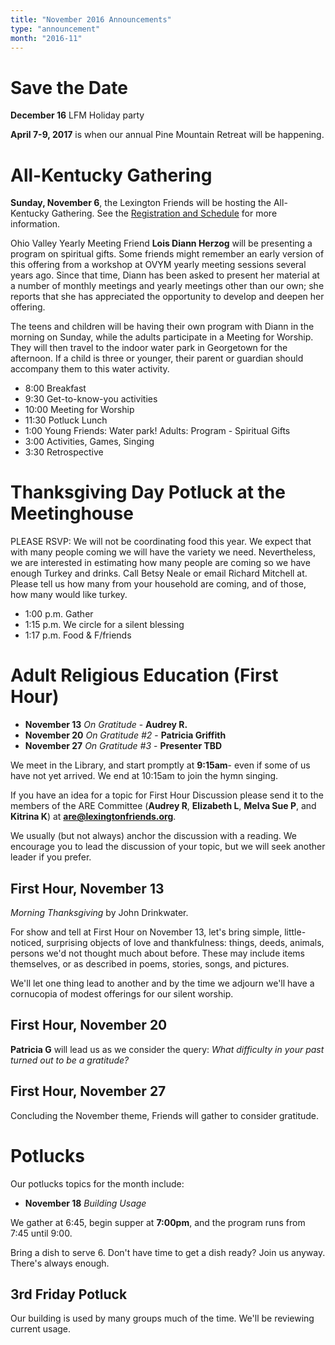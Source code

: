 ```yaml
---
title: "November 2016 Announcements"
type: "announcement"
month: "2016-11"
---
```


# Save the Date

**December 16** LFM Holiday party

**April 7-9, 2017** is when our annual Pine Mountain Retreat will be happening.

# All-Kentucky Gathering

**Sunday, November 6**, the Lexington Friends will be hosting the All-Kentucky
Gathering.  See the [Registration and Schedule](https://drive.google.com/file/d/0B8QtC5CDCC_aMHdGSTVUY2JvY2M/view) for more information.

Ohio Valley Yearly Meeting Friend **Lois Diann Herzog** will be presenting a
program on spiritual gifts. Some friends might remember an early version of
this offering from a workshop at OVYM yearly meeting sessions several years
ago. Since that time, Diann has been asked to present her material at a number
of monthly meetings and yearly meetings other than our own; she reports that
she has appreciated the opportunity to develop and deepen her offering.

The teens and children will be having their own program with Diann in the
morning on Sunday, while the adults participate in a Meeting for Worship. They
will then travel to the indoor water park in Georgetown for the afternoon. If a
child is three or younger, their parent or guardian should accompany them to
this water activity. 

* 8:00 Breakfast
* 9:30 Get-to-know-you activities
* 10:00 Meeting for Worship
* 11:30 Potluck Lunch
* 1:00 Young Friends: Water park! Adults: Program - Spiritual Gifts
* 3:00 Activities, Games, Singing
* 3:30 Retrospective


# Thanksgiving Day Potluck at the Meetinghouse

PLEASE RSVP: We will not be coordinating food this year.  We expect that with
many people coming we will have the variety we need.  Nevertheless, we are
interested in estimating how many people are coming so we have enough Turkey
and drinks.  Call Betsy Neale or email Richard Mitchell at.  Please tell us
how many from your household are coming, and of those, how many would like
turkey.

* 1:00 p.m.     Gather
* 1:15 p.m.     We circle for a silent blessing
* 1:17 p.m.     Food & F/friends

# Adult Religious Education (First Hour)

* **November 13** *On Gratitude* - **Audrey R.**
* **November 20** *On Gratitude #2* - **Patricia Griffith**
* **November 27** *On Gratitude #3* - **Presenter TBD**

We meet in the Library, and start promptly at **9:15am**- even if some of us have
not yet arrived.  We end at 10:15am to join the hymn singing.

If you have an idea for a topic for First Hour Discussion please send it to
the members of the ARE Committee (**Audrey R**, **Elizabeth L**, **Melva
Sue P**, and **Kitrina K**) at **are@lexingtonfriends.org**.

We usually (but not always) anchor the discussion with a reading.  We encourage
you to lead the discussion of your topic, but we will seek another leader if
you prefer.

## First Hour, November 13

*Morning Thanksgiving* by John Drinkwater.

For show and tell at First Hour on November 13, let's bring simple,
little-noticed, surprising objects of love and thankfulness:  things, deeds,
animals, persons we'd not thought much about before.  These may include items
themselves, or as described in poems, stories, songs, and pictures.

We'll let one thing lead to another and by the time we adjourn we'll have a
cornucopia of modest offerings for our silent worship.

## First Hour, November 20

**Patricia G** will lead us as we consider the query: *What difficulty in your
past turned out to be a gratitude?*

## First Hour, November 27

Concluding the November theme, Friends will gather to consider gratitude.

# Potlucks

Our potlucks topics for the month include:

* **November 18** *Building Usage*

We gather at 6:45, begin supper at **7:00pm**, and the program runs from 7:45
until 9:00.

Bring a dish to serve 6. Don't have time to get a dish ready?  Join us anyway.
There's always enough.  

## 3rd Friday Potluck

Our building is used by many groups much of the time.  We'll be reviewing
current usage.
